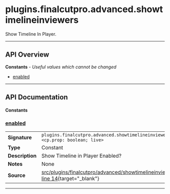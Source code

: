 # plugins.finalcutpro.advanced.showtimelineinviewers

Show Timeline In Player.

---

## API Overview
**Constants** - _Useful values which cannot be changed_
 * [enabled](#enabled)


---

## API Documentation

#### Constants


### [enabled](#enabled)

|                                             |                                                                                     |
| --------------------------------------------|-------------------------------------------------------------------------------------|
| **Signature**                               | `plugins.finalcutpro.advanced.showtimelineinviewers.enabled <cp.prop: boolean; live>`                                                                    |
| **Type**                                    | Constant                                                                     |
| **Description**                             | Show Timeline in Player Enabled?                                                                     |
| **Notes**                                   | None |
| **Source**                                  | [src/plugins/finalcutpro/advanced/showtimelineinviewers.lua line 14](https://github.com/CommandPost/CommandPost/blob/develop/src/plugins/finalcutpro/advanced/showtimelineinviewers.lua#L14){target="_blank"} |

---

